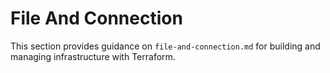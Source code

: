 # File And Connection

This section provides guidance on `file-and-connection.md` for building and managing infrastructure with Terraform.